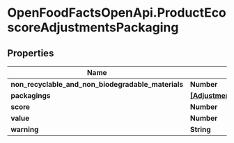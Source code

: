 # OpenFoodFactsOpenApi.ProductEcoscoreAdjustmentsPackaging

## Properties

Name | Type | Description | Notes
------------ | ------------- | ------------- | -------------
**non_recyclable_and_non_biodegradable_materials** | **Number** |  | [optional] 
**packagings** | [**[AdjustmentsPackagingItem]**](AdjustmentsPackagingItem.md) |  | [optional] 
**score** | **Number** |  | [optional] 
**value** | **Number** |  | [optional] 
**warning** | **String** |  | [optional] 


